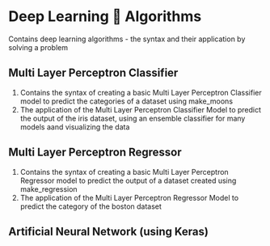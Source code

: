 # Deep Learning 🧠 Algorithms
Contains deep learning algorithms - the syntax and their application by solving a problem

## Multi Layer Perceptron Classifier
1. Contains the syntax of creating a basic Multi Layer Perceptron Classifier model to predict the categories of a dataset using make_moons
2. The application of the Multi Layer Perceptron Classifier Model to predict the output of the iris dataset, using an ensemble classifier for many models aand visualizing the data

## Multi Layer Perceptron Regressor
1. Contains the syntax of creating a basic Multi Layer Perceptron Regressor model to predict the output of a dataset created using make_regression
2. The application of the Multi Layer Perceptron Regressor Model to predict the category of the boston dataset

## Artificial Neural Network (using Keras)
